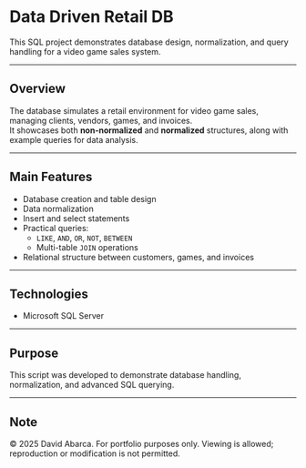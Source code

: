 # Data Driven Retail DB

This SQL project demonstrates database design, normalization, and query handling for a video game sales system.

---

## Overview
The database simulates a retail environment for video game sales, managing clients, vendors, games, and invoices.  
It showcases both **non-normalized** and **normalized** structures, along with example queries for data analysis.

---

## Main Features
- Database creation and table design
- Data normalization
- Insert and select statements
- Practical queries:
  - `LIKE`, `AND`, `OR`, `NOT`, `BETWEEN`
  - Multi-table `JOIN` operations
- Relational structure between customers, games, and invoices

---

## Technologies
- Microsoft SQL Server  

---

## Purpose
This script was developed to demonstrate database handling, normalization, and advanced SQL querying.

---

## Note

© 2025 David Abarca. For portfolio purposes only. Viewing is allowed; reproduction or modification is not permitted.